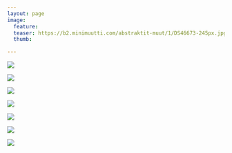 ```yaml
---
layout: page
image:
  feature:
  teaser: https://b2.minimuutti.com/abstraktit-muut/1/DS46673-245px.jpg
  thumb:

---
```


![](https://b2.minimuutti.com/abstraktit-muut/1/DS26787-800px.jpg)

![](https://b2.minimuutti.com/abstraktit-muut/1/DS26796-800px.jpg)

![](https://b2.minimuutti.com/abstraktit-muut/1/DS26791-800px.jpg)

![](https://b2.minimuutti.com/abstraktit-muut/1/DS46673-800px.jpg)

![](https://b2.minimuutti.com/abstraktit-muut/1/DS46674-800px.jpg)

![](https://b2.minimuutti.com/abstraktit-muut/1/DS46676-800px.jpg)

![](https://b2.minimuutti.com/abstraktit-muut/1/DS46665-800px.jpg)
